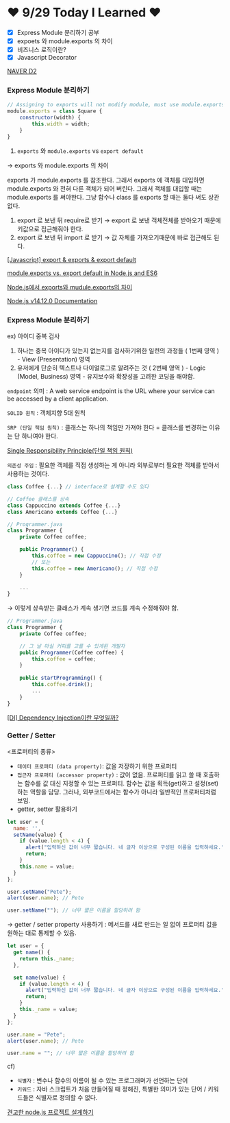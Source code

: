 # ❤️ 9/29 Today I Learned ❤️

- [x]  Express Module 분리하기 공부
- [x]  expoets 와 module.exports 의 차이
- [x]  비즈니스 로직이란?
- [x]  Javascript Decorator

[NAVER D2](https://d2.naver.com/news/3435170)

### Express Module 분리하기

```jsx
// Assigning to exports will not modify module, must use module.exports
module.exports = class Square {
	constructor(width) {
		this.width = width; 
	}
}
```

1. `exports` 와 `module.exports` vs `export default`

→ exports 와 module.exports 의 차이 

exports 가 module.exports 를 참조한다. 그래서 exports 에 객체를 대입하면 module.exports 와 전혀 다른 객체가 되어 버린다. 그래서 객체를 대입할 때는 module.exports 를 써야한다. 그냥 함수나 class 를 exports 할 때는 둘다 써도 상관없다. 

1. export 로 보낸 뒤 require로 받기 → export 로 보낸 객체전체를 받아오기 때문에 키값으로 접근해줘야 한다. 
2. export 로 보낸 뒤 import 로 받기 → 값 자체를 가져오기때문에 바로 접근해도 된다. 

[[Javascript] export & exports & export default](https://velog.io/@jch9537/Javascript-export-default)

 

[module.exports vs. export default in Node.js and ES6](https://stackoverflow.com/questions/40294870/module-exports-vs-export-default-in-node-js-and-es6)

[Node.js에서 exports와 mudule.exports의 차이](http://happinessoncode.com/2018/05/20/nodejs-exports-and-module-exports/)

[Node.js v14.12.0 Documentation](https://nodejs.org/dist/latest-v12.x/docs/api/modules.html)

### Express Module 분리하기

ex) 아이디 중복 검사 

1. 하나는 중복 아이디가 있는지 없는지를 검사하기위한 일련의 과정들 ( 1번째 영역 ) - View (Presentation) 영역 
2. 유저에게 단순히 텍스트나 다이얼로그로 알려주는 것 ( 2번째 영역 ) - Logic (Model, Business) 영역 - 유지보수와 확장성을 고려한 코딩을 해야함. 

`endpoint` 의미 : A web service endpoint is the URL where your service can be accessed by a client application.

`SOLID 원칙` : 객체지향 5대 원칙 

`SRP (단일 책임 원칙)` : 클래스는 하나의 책임만 가져야 한다 = 클래스를 변경하는 이유는 단 하나여야 한다. 

[Single Responsibility Principle(단일 책임 원칙)](https://velog.io/@kimjungmin0426/Single-Responsibility-Principle%EB%8B%A8%EC%9D%BC-%EC%B1%85%EC%9E%84-%EC%9B%90%EC%B9%99)

`의존성 주입` : 필요한 객체를 직접 생성하는 게 아니라 외부로부터 필요한 객체를 받아서 사용하는 것이다. 

```jsx
class Coffee {...} // interface로 설계할 수도 있다

// Coffee 클래스를 상속
class Cappuccino extends Coffee {...}
class Americano extends Coffee {...}

// Programmer.java
class Programmer {
    private Coffee coffee;

    public Programmer() {
    	this.coffee = new Cappuccino(); // 직접 수정
        // 또는 
        this.coffee = new Americano(); // 직접 수정
    }
    
    ...
}
```

→ 이렇게 상속받는 클래스가 계속 생기면 코드를 계속 수정해줘야 함. 

```jsx
// Programmer.java
class Programmer {
    private Coffee coffee;

    // 그 날 마실 커피를 고를 수 있게된 개발자
    public Programmer(Coffee coffee) {
    	this.coffee = coffee;
    }
    
    public startProgramming() {
    	this.coffee.drink();
        ...
    }
}
```

[[DI] Dependency Injection이란 무엇일까?](https://velog.io/@wlsdud2194/what-is-di)

### Getter / Setter

<프로퍼티의 종류> 

- `데이터 프로퍼티 (data property)`: 값을 저장하기 위한 프로퍼티
- `접근자 프로퍼티 (accessor property)` :  값이 없음. 프로퍼티를 읽고 쓸 때 호출하는 함수를 값 대신 지정할 수 있는 프로퍼티. 함수는 값을 획득(get)하고 설정(set)하는 역할을 담당. 그러나, 외부코드에서는 함수가 아니라 일반적인 프로퍼티처럼 보임.
- getter, setter 활용하기

```jsx
let user = {
  name: '',
  setName(value) {
    if (value.length < 4) {
      alert("입력하신 값이 너무 짧습니다. 네 글자 이상으로 구성된 이름을 입력하세요.");
      return;
    }
    this.name = value;
  }
};

user.setName("Pete");
alert(user.name); // Pete

user.setName(""); // 너무 짧은 이름을 할당하려 함
```

→ getter / setter property 사용하기 : 메서드를 새로 만드는 일 없이 프로퍼티 값을 원하는 대로 통제할 수 있음. 

```jsx
let user = {
  get name() {
    return this._name;
  },

  set name(value) {
    if (value.length < 4) {
      alert("입력하신 값이 너무 짧습니다. 네 글자 이상으로 구성된 이름을 입력하세요.");
      return;
    }
    this._name = value;
  }
};

user.name = "Pete";
alert(user.name); // Pete

user.name = ""; // 너무 짧은 이름을 할당하려 함
```

cf) 

- `식별자` : 변수나 함수의 이름이 될 수 있는 프로그래머가 선언하는 단어
- `키워드` : 자바 스크립트가 처음 만들어질 때 정해진, 특별한 의미가 있는 단어 / 키워드들은 식별자로 정의할 수 없다.

[견고한 node.js 프로젝트 설계하기](https://velog.io/@hopsprings2/%EA%B2%AC%EA%B3%A0%ED%95%9C-node.js-%ED%94%84%EB%A1%9C%EC%A0%9D%ED%8A%B8-%EC%95%84%ED%82%A4%ED%85%8D%EC%B3%90-%EC%84%A4%EA%B3%84%ED%95%98%EA%B8%B0)